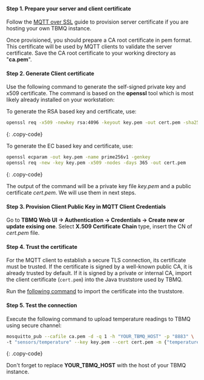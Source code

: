 
#### Step 1. Prepare your server and client certificate

Follow the [MQTT over SSL](/docs/mqtt-broker/security/mqtts/) guide to provision server certificate if you are hosting your own TBMQ instance.

Once provisioned, you should prepare a CA root certificate in pem format. This certificate will be used by MQTT clients to validate the server certificate.
Save the CA root certificate to your working directory as "**ca.pem**".

#### Step 2. Generate Client certificate

Use the following command to generate the self-signed private key and x509 certificate.
The command is based on the **openssl** tool which is most likely already installed on your workstation:

To generate the RSA based key and certificate, use:

```bash
openssl req -x509 -newkey rsa:4096 -keyout key.pem -out cert.pem -sha256 -days 365 -nodes
```
{: .copy-code}

To generate the EC based key and certificate, use:

```bash
openssl ecparam -out key.pem -name prime256v1 -genkey
openssl req -new -key key.pem -x509 -nodes -days 365 -out cert.pem 
```
{: .copy-code}

The output of the command will be a private key file *key.pem* and a public certificate *cert.pem*.
We will use them in next steps.

#### Step 3. Provision Client Public Key in MQTT Client Credentials

Go to **TBMQ Web UI -> Authentication -> Credentials -> Create new or update exising one**.
Select **X.509 Certificate Chain** type, insert the CN of *cert.pem* file.

#### Step 4. Trust the certificate

For the MQTT client to establish a secure TLS connection, its certificate must be trusted.
If the certificate is signed by a well-known public CA, it is already trusted by default.
If it is signed by a private or internal CA, import the client certificate (`cert.pem`) into the Java truststore used by TBMQ.

Run the [following command](/docs/mqtt-broker/security/mqtts/#adding-certificate-into-java-truststore) to import the certificate into the truststore.

#### Step 5. Test the connection

Execute the following command to upload temperature readings to TBMQ using secure channel:

```bash
mosquitto_pub --cafile ca.pem -d -q 1 -h "YOUR_TBMQ_HOST" -p "8883" \
-t "sensors/temperature" --key key.pem --cert cert.pem -m {"temperature":25}
```
{: .copy-code}

Don't forget to replace **YOUR_TBMQ_HOST** with the host of your TBMQ instance.
